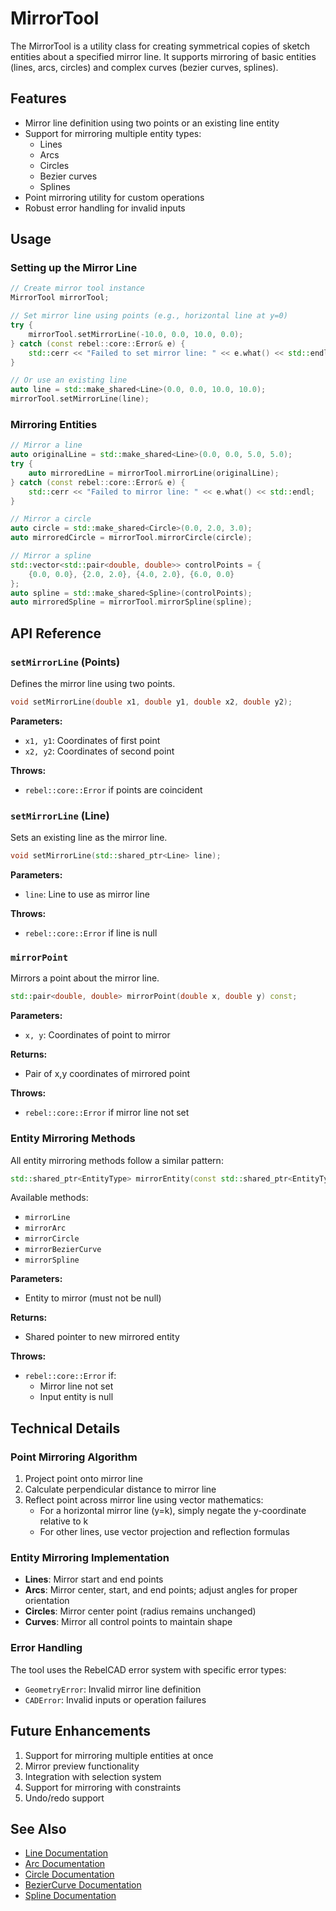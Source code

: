 # MirrorTool

The MirrorTool is a utility class for creating symmetrical copies of sketch entities about a specified mirror line. It supports mirroring of basic entities (lines, arcs, circles) and complex curves (bezier curves, splines).

## Features

- Mirror line definition using two points or an existing line entity
- Support for mirroring multiple entity types:
  - Lines
  - Arcs
  - Circles
  - Bezier curves
  - Splines
- Point mirroring utility for custom operations
- Robust error handling for invalid inputs

## Usage

### Setting up the Mirror Line

```cpp
// Create mirror tool instance
MirrorTool mirrorTool;

// Set mirror line using points (e.g., horizontal line at y=0)
try {
    mirrorTool.setMirrorLine(-10.0, 0.0, 10.0, 0.0);
} catch (const rebel::core::Error& e) {
    std::cerr << "Failed to set mirror line: " << e.what() << std::endl;
}

// Or use an existing line
auto line = std::make_shared<Line>(0.0, 0.0, 10.0, 10.0);
mirrorTool.setMirrorLine(line);
```

### Mirroring Entities

```cpp
// Mirror a line
auto originalLine = std::make_shared<Line>(0.0, 0.0, 5.0, 5.0);
try {
    auto mirroredLine = mirrorTool.mirrorLine(originalLine);
} catch (const rebel::core::Error& e) {
    std::cerr << "Failed to mirror line: " << e.what() << std::endl;
}

// Mirror a circle
auto circle = std::make_shared<Circle>(0.0, 2.0, 3.0);
auto mirroredCircle = mirrorTool.mirrorCircle(circle);

// Mirror a spline
std::vector<std::pair<double, double>> controlPoints = {
    {0.0, 0.0}, {2.0, 2.0}, {4.0, 2.0}, {6.0, 0.0}
};
auto spline = std::make_shared<Spline>(controlPoints);
auto mirroredSpline = mirrorTool.mirrorSpline(spline);
```

## API Reference

### `setMirrorLine` (Points)

Defines the mirror line using two points.

```cpp
void setMirrorLine(double x1, double y1, double x2, double y2);
```

**Parameters:**
- `x1, y1`: Coordinates of first point
- `x2, y2`: Coordinates of second point

**Throws:**
- `rebel::core::Error` if points are coincident

### `setMirrorLine` (Line)

Sets an existing line as the mirror line.

```cpp
void setMirrorLine(std::shared_ptr<Line> line);
```

**Parameters:**
- `line`: Line to use as mirror line

**Throws:**
- `rebel::core::Error` if line is null

### `mirrorPoint`

Mirrors a point about the mirror line.

```cpp
std::pair<double, double> mirrorPoint(double x, double y) const;
```

**Parameters:**
- `x, y`: Coordinates of point to mirror

**Returns:**
- Pair of x,y coordinates of mirrored point

**Throws:**
- `rebel::core::Error` if mirror line not set

### Entity Mirroring Methods

All entity mirroring methods follow a similar pattern:

```cpp
std::shared_ptr<EntityType> mirrorEntity(const std::shared_ptr<EntityType>& entity);
```

Available methods:
- `mirrorLine`
- `mirrorArc`
- `mirrorCircle`
- `mirrorBezierCurve`
- `mirrorSpline`

**Parameters:**
- Entity to mirror (must not be null)

**Returns:**
- Shared pointer to new mirrored entity

**Throws:**
- `rebel::core::Error` if:
  - Mirror line not set
  - Input entity is null

## Technical Details

### Point Mirroring Algorithm

1. Project point onto mirror line
2. Calculate perpendicular distance to mirror line
3. Reflect point across mirror line using vector mathematics:
   - For a horizontal mirror line (y=k), simply negate the y-coordinate relative to k
   - For other lines, use vector projection and reflection formulas

### Entity Mirroring Implementation

- **Lines**: Mirror start and end points
- **Arcs**: Mirror center, start, and end points; adjust angles for proper orientation
- **Circles**: Mirror center point (radius remains unchanged)
- **Curves**: Mirror all control points to maintain shape

### Error Handling

The tool uses the RebelCAD error system with specific error types:
- `GeometryError`: Invalid mirror line definition
- `CADError`: Invalid inputs or operation failures

## Future Enhancements

1. Support for mirroring multiple entities at once
2. Mirror preview functionality
3. Integration with selection system
4. Support for mirroring with constraints
5. Undo/redo support

## See Also

- [Line Documentation](Line.md)
- [Arc Documentation](Arc.md)
- [Circle Documentation](Circle.md)
- [BezierCurve Documentation](BezierCurve.md)
- [Spline Documentation](Spline.md)

